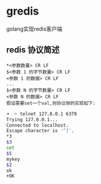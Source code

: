 # gredis
golang实现redis客户端

## redis 协议简述

```
*<参数数量> CR LF
$<参数 1 的字节数量> CR LF
<参数 1 的数据> CR LF
...
$<参数 N 的字节数量> CR LF
<参数 N 的数据> CR LF
假设需要set一个val,则协议侧的实现如下:
```

```bash
➜  ~ telnet 127.0.0.1 6379
Trying 127.0.0.1...
Connected to localhost.
Escape character is '^]'.
*3
$3
set
$5
mykey
$2
ok
+OK
```